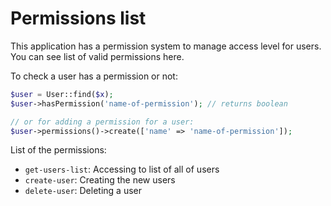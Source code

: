 # Permissions list
This application has a permission system to manage access level for users.
You can see list of valid permissions here.

To check a user has a permission or not:

```php
$user = User::find($x);
$user->hasPermission('name-of-permission'); // returns boolean

// or for adding a permission for a user:
$user->permissions()->create(['name' => 'name-of-permission']);
```

List of the permissions:

- `get-users-list`: Accessing to list of all of users
- `create-user`: Creating the new users
- `delete-user`: Deleting a user
